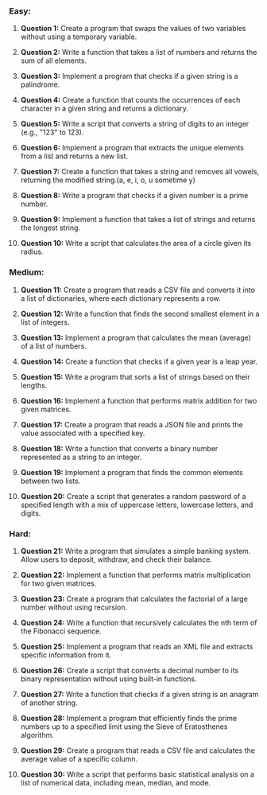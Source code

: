 ### Easy:

1. **Question 1:**
   Create a program that swaps the values of two variables without using a temporary 
    variable.

2. **Question 2:**
   Write a function that takes a list of numbers and returns the sum of all elements.

3. **Question 3:**
   Implement a program that checks if a given string is a palindrome.

4. **Question 4:**
   Create a function that counts the occurrences of each character in a given string and
   returns a dictionary.

5. **Question 5:**
   Write a script that converts a string of digits to an integer (e.g., "123" to 123).

6. **Question 6:**
   Implement a program that extracts the unique elements from a list and returns 
   a new list.

7. **Question 7:**
   Create a function that takes a string and removes all vowels, returning the 
   modified string.(a, e, i, o, u sometime y)

8. **Question 8:**
   Write a program that checks if a given number is a prime number.

9. **Question 9:**
   Implement a function that takes a list of strings and returns the longest string.

10. **Question 10:**
    Write a script that calculates the area of a circle given its radius.

### Medium:

1. **Question 11:**
   Create a program that reads a CSV file and converts it into a list of 
   dictionaries, where each dictionary represents a row.

2. **Question 12:**
   Write a function that finds the second smallest element in a list of integers.

3. **Question 13:**
   Implement a program that calculates the mean (average) of a list of numbers.

4. **Question 14:**
   Create a function that checks if a given year is a leap year.

5. **Question 15:**
   Write a program that sorts a list of strings based on their lengths.

6. **Question 16:**
   Implement a function that performs matrix addition for two given matrices.

7. **Question 17:**
   Create a program that reads a JSON file and prints the value associated 
   with a specified key.

8. **Question 18:**
   Write a function that converts a binary number represented as a 
   string to an integer.

9. **Question 19:**
   Implement a program that finds the common elements between two lists.

10. **Question 20:**
    Create a script that generates a random password of a specified length 
    with a mix of uppercase letters, lowercase letters, and digits.

### Hard:

1. **Question 21:**
   Write a program that simulates a simple banking system.
   Allow users to deposit, withdraw, and check their balance.

2. **Question 22:**
   Implement a function that performs matrix multiplication for two given matrices.

3. **Question 23:**
   Create a program that calculates the factorial of a large number without 
   using recursion.

4. **Question 24:**
   Write a function that recursively calculates the nth term of the
   Fibonacci sequence.

5. **Question 25:**
   Implement a program that reads an XML file and extracts specific 
   information from it.

6. **Question 26:**
   Create a script that converts a decimal number to its binary representation 
   without using built-in functions.

7. **Question 27:**
   Write a function that checks if a given string is an anagram of another string.

8. **Question 28:**
   Implement a program that efficiently finds the prime numbers up to a 
   specified limit using the Sieve of Eratosthenes algorithm.

9. **Question 29:**
   Create a program that reads a CSV file and calculates the average value of
   a specific column.

10. **Question 30:**
    Write a script that performs basic statistical analysis on a list of numerical data, including mean, median, and mode.